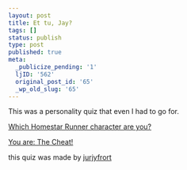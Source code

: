 ```yaml
---
layout: post
title: Et tu, Jay?
tags: []
status: publish
type: post
published: true
meta:
  _publicize_pending: '1'
  ljID: '562'
  original_post_id: '65'
  _wp_old_slug: '65'
---
```

This was a personality quiz that even I had to go for.

<a href="http://www.geocities.com/jurjyfrort/homestarquiz.html" target="new">Which Homestar Runner character are you?</a>

<a href="http://www.geocities.com/jurjyfrort/thecheat.html" target="new">You are: The Cheat!</a>

this quiz was made by <a href="mailto:jurjyfrort@yahoo.com">jurjyfrort</a>

